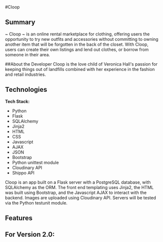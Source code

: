 #Cloop

## Summary 
~ Cloop ~ is an online rental marketplace for clothing, offering users the opportunity to try new outfits and accessories without committing to owning another item that will be forgotten in the back of the closet. With Cloop, users can create their own listings and lend out clothes, or borrow from someone in their area. 

##About the Developer 
Cloop is the love child of Veronica Hall's passion for keeping things out of landfills combined with her experience in the fashion and retail industries. 

## Technologies

**Tech Stack:**

- Python
- Flask
- SQLAlchemy
- Jinja2
- HTML
- CSS
- Javascript
- AJAX
- JSON
- Bootstrap
- Python unittest module
- Cloudinary API
- Shippo API

Cloop is an app built on a Flask server with a PostgreSQL database, with SQLAlchemy as the ORM. The front end templating uses Jinja2, the HTML was built using Bootstrap, and the Javascript AJAX to interact with the backend. Images are uploaded using Cloudinary API. Servers will be tested via the Python testunit module. 

## Features
## For Version 2.0:
